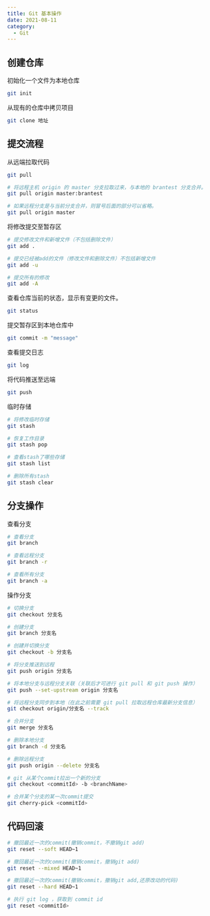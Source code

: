 ```yaml
---
title: Git 基本操作
date: 2021-08-11
category:
  - Git
---
```


## 创建仓库

初始化一个文件为本地仓库

```bash
git init
```

从现有的仓库中拷贝项目

```bash
git clone 地址
```

## 提交流程

从远端拉取代码

```bash
git pull

# 将远程主机 origin 的 master 分支拉取过来，与本地的 brantest 分支合并。
git pull origin master:brantest

# 如果远程分支是与当前分支合并，则冒号后面的部分可以省略。
git pull origin master
```

将修改提交至暂存区

```bash
# 提交修改文件和新增文件（不包括删除文件）
git add .

# 提交已经被add的文件（修改文件和删除文件）不包括新增文件
git add -u

# 提交所有的修改
git add -A
```

查看仓库当前的状态，显示有变更的文件。

```bash
git status
```

提交暂存区到本地仓库中

```bash
git commit -m "message"
```

查看提交日志

```bash
git log
```

将代码推送至远端

```bash
git push
```

临时存储

```bash
# 将修改临时存储
git stash

# 恢复工作目录
git stash pop

# 查看stash了哪些存储
git stash list

# 删除所有stash
git stash clear
```

## 分支操作

查看分支

```bash
# 查看分支
git branch

# 查看远程分支
git branch -r

# 查看所有分支
git branch -a
```

操作分支

```bash
# 切换分支
git checkout 分支名

# 创建分支
git branch 分支名

# 创建并切换分支
git checkout -b 分支名

# 将分支推送到远程
git push origin 分支名

# 将本地分支与远程分支关联（关联后才可进行 git pull 和 git push 操作）
git push --set-upstream origin 分支名

# 将远程分支同步到本地（在此之前需要 git pull 拉取远程仓库最新分支信息）
git checkout origin/分支名 --track

# 合并分支
git merge 分支名

# 删除本地分支
git branch -d 分支名

# 删除远程分支
git push origin --delete 分支名

# git 从某个commit拉出一个新的分支
git checkout <commitId> -b <branchName>

# 合并某个分支的某一次commit提交
git cherry-pick <commitId>
```

## 代码回滚

```bash
# 撤回最近一次的commit(撤销commit，不撤销git add)
git reset --soft HEAD~1

# 撤回最近一次的commit(撤销commit，撤销git add)
git reset --mixed HEAD~1

# 撤回最近一次的commit(撤销commit，撤销git add,还原改动的代码)
git reset --hard HEAD~1

# 执行 git log ，获取到 commit id
git reset <commitId>
```
